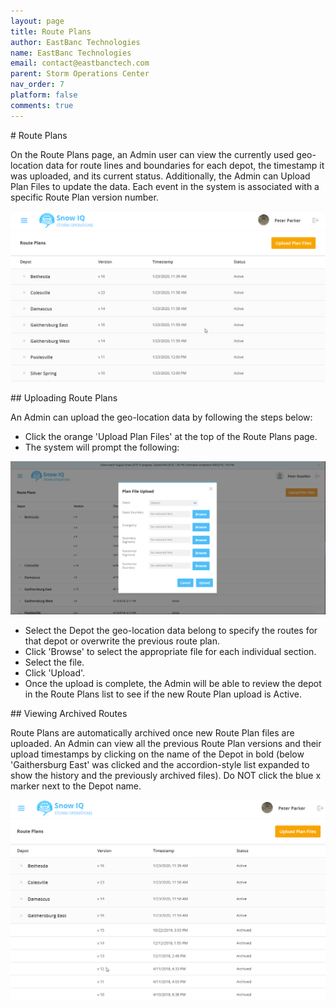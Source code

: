 ```yaml
---
layout: page
title: Route Plans
author: EastBanc Technologies
name: EastBanc Technologies
email: contact@eastbanctech.com
parent: Storm Operations Center
nav_order: 7
platform: false
comments: true
---
```


<section id="Route-Plans" markdown="1">
# Route Plans

On the Route Plans page, an Admin user can view the currently used geo-location data for route lines and boundaries for each depot, the timestamp it was uploaded, and its current status. Additionally, the Admin can Upload Plan Files to update the data. Each event in the system is associated with a specific Route Plan version number. 

![Route Plans](/images/soc/soc-route-plans/route-plans.png)

<section id="Uploading-Route-Plans" markdown="1">
## Uploading Route Plans

An Admin can upload the geo-location data by following the steps below:

* Click the orange 'Upload Plan Files' at the top of the Route Plans page.
* The system will prompt the following:

![Uploading Route Plans](/images/soc/soc-route-plans/uploading-route-plans.png)

* Select the Depot the geo-location data belong to specify the routes for that depot or overwrite the previous route plan.
* Click 'Browse' to select the appropriate file for each individual section.
* Select the file.
* Click 'Upload'.
* Once the upload is complete, the  Admin will be able to review the depot in the Route Plans list to see if the new Route Plan upload is Active.
</section>

<section id="Viewing-Archived-Routes" markdown="1">
## Viewing Archived Routes

Route Plans are automatically archived once new Route Plan files are uploaded. An Admin can view all the previous Route Plan versions and their upload timestamps by clicking on the name of the Depot in bold (below 'Gaithersburg East' was clicked and the accordion-style list expanded to show the history and the previously archived files). Do NOT click the blue x marker next to the Depot name.

![Archived Routes](/images/soc/soc-route-plans/archived-routes.png)
</section>
</section>

